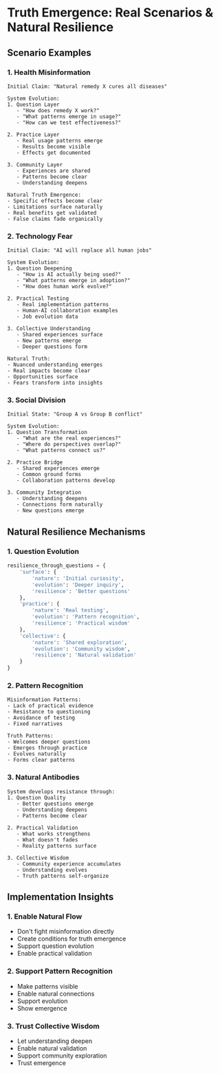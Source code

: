 # Truth Emergence: Real Scenarios & Natural Resilience

## Scenario Examples

### 1. Health Misinformation
```
Initial Claim: "Natural remedy X cures all diseases"

System Evolution:
1. Question Layer
   - "How does remedy X work?"
   - "What patterns emerge in usage?"
   - "How can we test effectiveness?"

2. Practice Layer
   - Real usage patterns emerge
   - Results become visible
   - Effects get documented

3. Community Layer
   - Experiences are shared
   - Patterns become clear
   - Understanding deepens

Natural Truth Emergence:
- Specific effects become clear
- Limitations surface naturally
- Real benefits get validated
- False claims fade organically
```

### 2. Technology Fear
```
Initial Claim: "AI will replace all human jobs"

System Evolution:
1. Question Deepening
   - "How is AI actually being used?"
   - "What patterns emerge in adoption?"
   - "How does human work evolve?"

2. Practical Testing
   - Real implementation patterns
   - Human-AI collaboration examples
   - Job evolution data

3. Collective Understanding
   - Shared experiences surface
   - New patterns emerge
   - Deeper questions form

Natural Truth:
- Nuanced understanding emerges
- Real impacts become clear
- Opportunities surface
- Fears transform into insights
```

### 3. Social Division
```
Initial State: "Group A vs Group B conflict"

System Evolution:
1. Question Transformation
   - "What are the real experiences?"
   - "Where do perspectives overlap?"
   - "What patterns connect us?"

2. Practice Bridge
   - Shared experiences emerge
   - Common ground forms
   - Collaboration patterns develop

3. Community Integration
   - Understanding deepens
   - Connections form naturally
   - New questions emerge
```

## Natural Resilience Mechanisms

### 1. Question Evolution
```python
resilience_through_questions = {
    'surface': {
        'nature': 'Initial curiosity',
        'evolution': 'Deeper inquiry',
        'resilience': 'Better questions'
    },
    'practice': {
        'nature': 'Real testing',
        'evolution': 'Pattern recognition',
        'resilience': 'Practical wisdom'
    },
    'collective': {
        'nature': 'Shared exploration',
        'evolution': 'Community wisdom',
        'resilience': 'Natural validation'
    }
}
```

### 2. Pattern Recognition
```
Misinformation Patterns:
- Lack of practical evidence
- Resistance to questioning
- Avoidance of testing
- Fixed narratives

Truth Patterns:
- Welcomes deeper questions
- Emerges through practice
- Evolves naturally
- Forms clear patterns
```

### 3. Natural Antibodies
```
System develops resistance through:
1. Question Quality
   - Better questions emerge
   - Understanding deepens
   - Patterns become clear

2. Practical Validation
   - What works strengthens
   - What doesn't fades
   - Reality patterns surface

3. Collective Wisdom
   - Community experience accumulates
   - Understanding evolves
   - Truth patterns self-organize
```

## Implementation Insights

### 1. Enable Natural Flow
- Don't fight misinformation directly
- Create conditions for truth emergence
- Support question evolution
- Enable practical validation

### 2. Support Pattern Recognition
- Make patterns visible
- Enable natural connections
- Support evolution
- Show emergence

### 3. Trust Collective Wisdom
- Let understanding deepen
- Enable natural validation
- Support community exploration
- Trust emergence 